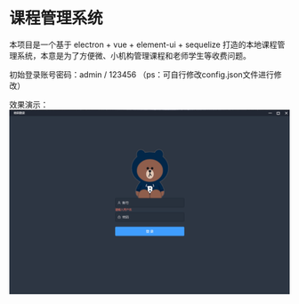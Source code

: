 # 课程管理系统

本项目是一个基于 electron + vue + element-ui + sequelize 打造的本地课程管理系统，本意是为了方便微、小机构管理课程和老师学生等收费问题。

初始登录账号密码：admin / 123456 （ps：可自行修改config.json文件进行修改）

效果演示：
![](https://github.com/Su-yj/class_manage/blob/main/docs/%E6%BC%94%E7%A4%BA.gif?raw=true)
